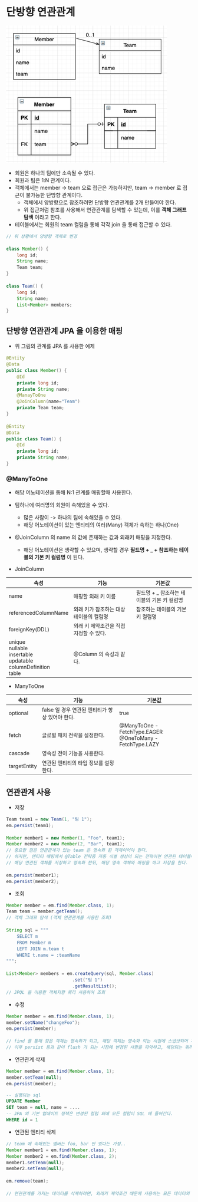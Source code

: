 # 단방향 연관관계

![inheritance model](../images/4.%20one-way%20relationship.png)

* 회원은 하나의 팀에만 소속될 수 있다.
* 회원과 팀은 1:N 관계이다.
* 객체에서는 member -> team 으로 접근은 가능하지만, team -> member 로 접근이 불가능한 단방향 관계이다.
    * 객체에서 양방향으로 참조하려면 단방향 연관관계를 2개 만들어야 한다.
    * 위 접근처럼 참조를 사용해서 연관관계를 탐색할 수 있는데, 이를 **객체 그래프 탐색** 이라고 한다.
* 테이블에서는 회원의 team 컬럼을 통해 각각 join 을 통해 접근할 수 있다.

```java
// 위 상황에서 양방향 객체로 변경

class Member() {
    long id;
    String name;
    Team team;
}

class Team() {
    long id;
    String name;
    List<Member> members;
}
```

## 단방향 연관관계 JPA 을 이용한 매핑

* 위 그림의 관계를 JPA 를 사용한 예제

```java
@Entity
@Data
public class Member() {
    @Id
    private long id;
    private String name;
    @ManayToOne
    @JoinColumn(name="Team")
    private Team team;
}

@Entity
@Data
public class Team() {
    @Id
    private long id;
    private String name;
}
```

### @ManyToOne

* 해당 어노테이션을 통해 N:1 관계를 매핑할때 사용한다.
* 팀하나에 여러명의 회원이 속해있을 수 있다.
    * 많은 사람이 -> 하나의 팀에 속해있을 수 있다.
    * 해당 어노테이션이 있는 엔티티의 여러(Many) 객체가 속하는 하나(One)
* @JoinColumn 의 name 의 값에 존재하는 값과 외래키 매핑을 지정한다.
    * 해당 어노테이션은 생략할 수 있으며, 생략할 경우 **필드명 + _ + 참조하는 테이블의 기본 키 컬럼명** 이 된다.

* JoinColumn

| 속성 | 기능 | 기본값 |
| ---- | ---- | ---- |
| name | 매핑할 외래 키 이름 | 필드명 + _ 참조하는 테이블의 기본 키 컬럼명 |
| referencedColumnName | 외래 키가 참조하는 대상 테이블의 컬럼명 | 참조하는 테이블의 기본키 컬럼명 |
| foreignKey(DDL) | 외래 키 제약조건을 직접 지정할 수 있다. | |
| unique <br/> nullable <br/> insertable <br/> updatable <br/> columnDefinition <br/> table | @Column 의 속성과 같다. | |

* ManyToOne

| 속성 | 기능 | 기본값 |
| ---- | ---- | ---- |
| optional | false 일 경우 연관된 엔티티가 항상 있어야 한다. | true |
| fetch | 글로벌 패치 전략을 설정한다. | @ManyToOne - FetchType.EAGER <br/> @OneToMany - FetchType.LAZY |
| cascade | 영속성 전이 기능을 사용한다. | |
| targetEntity | 연관된 엔티티의 타입 정보를 설정한다. | |

## 연관관계 사용

* 저장

```java
Team team1 = new Team(1, "팀 1");
em.persist(team1);

Member member1 = new Member(1, "Foo", team1);
Member member2 = new Member(2, "Bar", team1);
// 중요한 점은 연관관계가 있는 team 은 영속화 된 객체이어야 한다.
// 하지만, 엔티티 매핑에서 @Table 전략중 자동 식별 생성이 되는 전략이면 연관된 테이블이 영속화 된 객체가 아니면
// 해당 연관된 객체를 저장하고 영속화 한뒤, 해당 영속 객체와 매핑을 하고 저장을 한다.

em.persist(member1);
em.persist(member2);
```

* 조회

```java
Member member = em.find(Member.class, 1);
Team team = member.getTeam();
// 객체 그래프 탐색 (객체 연관관계를 사용한 조회)

String sql = """
    SELECT m
    FROM Member m
    LEFT JOIN m.team t
    WHERE t.name = :teamName
""";

List<Member> members = em.createQuery(sql, Member.class)
                         .set("팀 1")
                         .getResultList();
// JPQL 을 이용한 객체지향 쿼리 사용하여 조회
```

* 수정

```java
Member member = em.find(Member.class, 1);
member.setName("changeFoo");
em.persist(member);

// find 를 통해 찾은 객체는 영속화가 되고, 해당 객체는 영속화 되는 시점에 스냅샷되어 저장된다.
// 이후 persist 등과 같이 flush 가 되는 시점에 변경된 사항을 파악하고, 해당되는 쿼리를 데이터베이스에 전달한다.
```

* 연관관계 삭제

```java
Member member = em.find(Member.class, 1);
member.setTeam(null);
em.persist(member);
```

```sql
-- 실행되는 sql
UPDATE Member
SET team = null, name = .... 
-- JPA 의 기본 업데이트 정책은 변경된 컬럼 외에 모든 컬럼이 SQL 에 들어간다.
WHERE id = 1
```

* 연관된 엔티티 삭제

```java
// team 에 속해있는 멤버는 foo, bar 만 있다는 가정..
Member member1 = em.find(Member.class, 1);
Member member2 = em.find(Member.class, 2);
member1.setTeam(null);
member2.setTeam(null);

em.remove(team);

// 연관관계를 가지는 데이터를 삭제하려면, 외래키 제약조건 때문에 사용하는 모든 데이터의 연관관계를 없애고 난 후 제거해야 한다.
```
